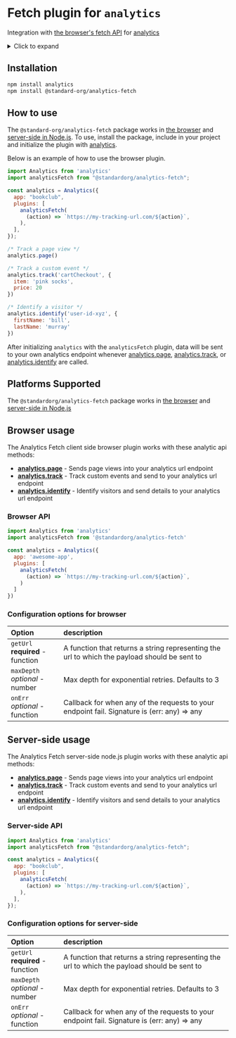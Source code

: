 <!--
title: Fetch Analytics
description: Using the fetch analytics plugin
-->
# Fetch plugin for `analytics`

Integration with [the browser's fetch API](https://developer.mozilla.org/en-US/docs/Web/API/Fetch_API/Using_Fetch) for [analytics](https://www.npmjs.com/package/analytics)


<details>
<summary>Click to expand</summary>

- [Installation](#installation)
- [How to use](#how-to-use)
- [Platforms Supported](#platforms-supported)
- [Browser usage](#browser-usage)
  * [Browser API](#browser-api)
  * [Configuration options for browser](#configuration-options-for-browser)
- [Server-side usage](#server-side-usage)
  * [Server-side API](#server-side-api)
  * [Configuration options for server-side](#configuration-options-for-server-side)

</details>

## Installation

```bash
npm install analytics
npm install @standard-org/analytics-fetch
```


## How to use

The `@standard-org/analytics-fetch` package works in [the browser](#browser-usage) and [server-side in Node.js](#server-side-usage). To use, install the package, include in your project and initialize the plugin with [analytics](https://www.npmjs.com/package/analytics).

Below is an example of how to use the browser plugin.

```js
import Analytics from 'analytics'
import analyticsFetch from "@standardorg/analytics-fetch";

const analytics = Analytics({
  app: "bookclub",
  plugins: [
    analyticsFetch(
      (action) => `https://my-tracking-url.com/${action}`,
    ),
  ],
});

/* Track a page view */
analytics.page()

/* Track a custom event */
analytics.track('cartCheckout', {
  item: 'pink socks',
  price: 20
})

/* Identify a visitor */
analytics.identify('user-id-xyz', {
  firstName: 'bill',
  lastName: 'murray'
})

```

After initializing `analytics` with the `analyticsFetch` plugin, data will be sent to your own analytics endpoint whenever [analytics.page](https://getanalytics.io/api/#analyticspage), [analytics.track](https://getanalytics.io/api/#analyticstrack), or [analytics.identify](https://getanalytics.io/api/#analyticsidentify) are called.

## Platforms Supported

The `@standardorg/analytics-fetch` package works in [the browser](#browser-usage) and [server-side in Node.js](#server-side-usage)

## Browser usage

The Analytics Fetch client side browser plugin works with these analytic api methods:

- **[analytics.page](https://getanalytics.io/api/#analyticspage)** - Sends page views into your analytics url endpoint
- **[analytics.track](https://getanalytics.io/api/#analyticstrack)** - Track custom events and send to your analytics url endpoint
- **[analytics.identify](https://getanalytics.io/api/#analyticsidentify)** - Identify visitors and send details to your analytics url endpoint

### Browser API

```js
import Analytics from 'analytics'
import analyticsFetch from '@standardorg/analytics-fetch'

const analytics = Analytics({
  app: 'awesome-app',
  plugins: [
    analyticsFetch(
      (action) => `https://my-tracking-url.com/${action}`,
    )
  ]
})

```

### Configuration options for browser

| Option | description |
|:---------------------------|:-----------|
| `getUrl` <br/>**required** - function| A function that returns a string representing the url to which the payload should be sent to|
| `maxDepth` <br/>_optional_ - number| Max depth for exponential retries. Defaults to 3|
| `onErr` <br/>_optional_ - function| Callback for when any of the requests to your endpoint fail. Signature is (err: any) => any |

## Server-side usage

The Analytics Fetch server-side node.js plugin works with these analytic api methods:

- **[analytics.page](https://getanalytics.io/api/#analyticspage)** - Sends page views into your analytics url endpoint
- **[analytics.track](https://getanalytics.io/api/#analyticstrack)** - Track custom events and send to your analytics url endpoint
- **[analytics.identify](https://getanalytics.io/api/#analyticsidentify)** - Identify visitors and send details to your analytics url endpoint

### Server-side API

```js
import Analytics from 'analytics'
import analyticsFetch from "@standardorg/analytics-fetch";

const analytics = Analytics({
  app: "bookclub",
  plugins: [
    analyticsFetch(
      (action) => `https://my-tracking-url.com/${action}`,
    ),
  ],
});

```

### Configuration options for server-side

| Option | description |
|:---------------------------|:-----------|
| `getUrl` <br/>**required** - function| A function that returns a string representing the url to which the payload should be sent to|
| `maxDepth` <br/>_optional_ - number| Max depth for exponential retries. Defaults to 3|
| `onErr` <br/>_optional_ - function| Callback for when any of the requests to your endpoint fail. Signature is (err: any) => any |
